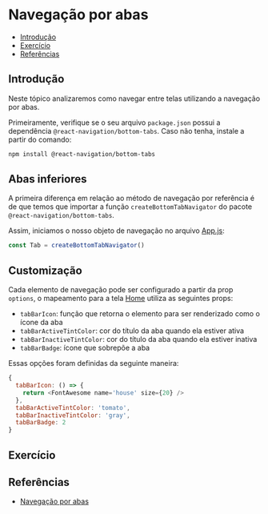 # Navegação por abas

- [Introdução](#introdução)
- [Exercício](#exercício)
- [Referências](#referências)

## Introdução

Neste tópico analizaremos como navegar entre telas utilizando a navegação por abas.

Primeiramente, verifique se o seu arquivo `package.json` possui a dependência `@react-navigation/bottom-tabs`. Caso não tenha, instale a partir do comando:

```bash
npm install @react-navigation/bottom-tabs
```

## Abas inferiores

A primeira diferença em relação ao método de navegação por referência é de que temos que importar a função `createBottomTabNavigator` do pacote `@react-navigation/bottom-tabs`.

Assim, iniciamos o nosso objeto de navegação no arquivo [App.js](./App.js#L9):

```js
const Tab = createBottomTabNavigator()
```

## Customização

Cada elemento de navegação pode ser configurado a partir da prop `options`, o mapeamento para a tela [Home](./App.js#L15) utiliza as seguintes props:

- `tabBarIcon`: função que retorna o elemento para ser renderizado como o ícone da aba
- `tabBarActiveTintColor`: cor do título da aba quando ela estiver ativa
- `tabBarInactiveTintColor`: cor do título da aba quando ela estiver inativa
- `tabBarBadge`: ícone que sobrepõe a aba

Essas opções foram definidas da seguinte maneira:

```js
{
  tabBarIcon: () => {
    return <FontAwesome name='house' size={20} />
  },
  tabBarActiveTintColor: 'tomato',
  tabBarInactiveTintColor: 'gray',
  tabBarBadge: 2
}
```

## Exercício

## Referências

- [Navegação por abas](https://reactnavigation.org/docs/tab-based-navigation)